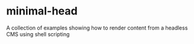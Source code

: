 # minimal-head
A collection of examples showing how to render content from a headless CMS using shell scripting
